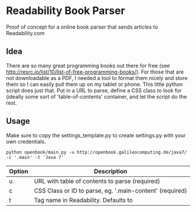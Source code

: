 # Readability Book Parser

Proof of concept for a online book parser that sends articles to Readability.com

## Idea

There are so many great programming books out there for free (see http://resrc.io/list/10/list-of-free-programming-books/). For those that are not downloadable as a PDF, I needed a tool to format them nicely and store them so I can easily pull them up on my tablet or phone.
This little python script does just that. Put in a URL to parse, define a CSS class to look for (ideally some sort of 'table-of-contents' container, and let the script do the rest.

## Usage

Make sure to copy the settings_template.py to create settings.py with your own credentials.

```
python openbook/main.py -u http://openbook.galileocomputing.de/java7/ -c '.main' -t 'Java 7'
```

|Option|Description|
|---|-----------------------------------------------------------------------------------|
| u | URL with table of contents to parse (required)                                    | 
| c | CSS Class or ID to parse, eg. '.main-content' (required)                          |
| t | Tag name in Readability. Defaults to <title> of site if empty.                    |

## Disclaimer

Please note that this is my first ever Python program, so there is probably some room for improvement. Let me know if you find anything obvious! :)

## To Do's

* instead of using Readability for parsing and storing, write own (simple) parser